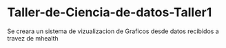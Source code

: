 # Taller-de-Ciencia-de-datos-Taller1
Se creara un sistema de vizualizacion de Graficos desde datos recibidos a travez de  mhealth
